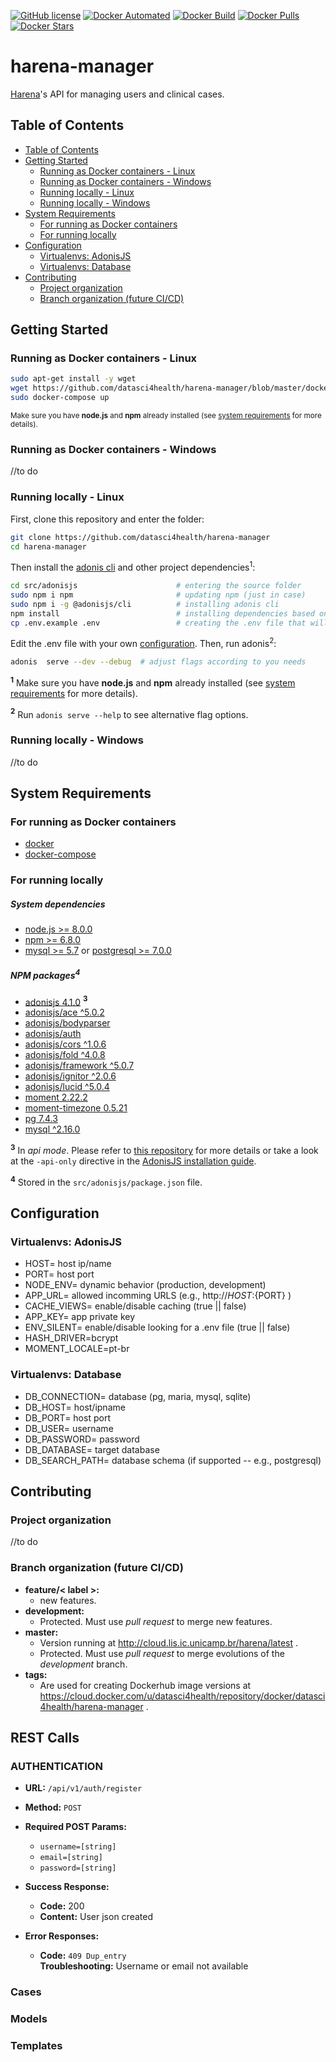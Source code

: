 [![GitHub license](https://img.shields.io/github/license/Naereen/StrapDown.js.svg)](https://github.com/datasci4health/harena-manager/blob/master/LICENSE)
[![Docker Automated](https://img.shields.io/docker/cloud/automated/datasci4health/harena-manager.svg?style=flat)](https://cloud.docker.com/u/datasci4health/repository/registry-1.docker.io/datasci4health/harena-manager)
[![Docker Build](https://img.shields.io/docker/cloud/build/datasci4health/harena-manager.svg?style=flat)](https://cloud.docker.com/u/datasci4health/repository/registry-1.docker.io/datasci4health/harena-manager)
[![Docker Pulls](https://img.shields.io/docker/pulls/datasci4health/harena-manager.svg?style=flat)](https://cloud.docker.com/u/datasci4health/repository/registry-1.docker.io/datasci4health/harena-manager)
[![Docker Stars](https://img.shields.io/docker/stars/datasci4health/harena-manager.svg?style=flat)](https://cloud.docker.com/u/datasci4health/repository/registry-1.docker.io/datasci4health/harena-manager)

# harena-manager

[Harena](https://github.com/datasci4health/harena)'s API for managing users and clinical cases.

## Table of Contents 


  * [Table of Contents](#table-of-contents)
  * [Getting Started](#getting-started)
     * [Running as Docker containers - Linux](#running-as-docker-containers---linux)
     * [Running as Docker containers - Windows](#running-as-docker-containers---windows)
     * [Running locally - Linux](#running-locally---linux)
     * [Running locally - Windows](#running-locally---windows)
  * [System Requirements](#system-requirements)
     * [For running as Docker containers](#for-running-as-linuxwindows-docker-containers)
     * [For running locally](#for-running-locally)
  * [Configuration](#configuration)
     * [Virtualenvs: AdonisJS](#virtualenvs-adonisjs)
     * [Virtualenvs: Database](#virtualenvs-database)
  * [Contributing](#contributing)
     * [Project organization](#project-organization)
     * [Branch organization (future CI/CD)](#branch-organization-future-cicd)

## Getting Started

### Running as Docker containers - Linux

```bash
sudo apt-get install -y wget
wget https://github.com/datasci4health/harena-manager/blob/master/docker-compose.yml
sudo docker-compose up
```

<small> Make sure you have **node.js** and **npm** already installed (see [system requirements](#system-requirements) for more details). </small>


### Running as Docker containers - Windows

//to do

### Running locally - Linux

First, clone this repository and enter the folder:

```bash
git clone https://github.com/datasci4health/harena-manager 
cd harena-manager
```
Then install the [adonis cli](https://adonisjs.com/docs/4.0/installation#_cli_tool) and other project dependencies<sup>1</sup>:

```bash
cd src/adonisjs                      # entering the source folder
sudo npm i npm                       # updating npm (just in case)
sudo npm i -g @adonisjs/cli          # installing adonis cli
npm install                          # installing dependencies based on the package.json file
cp .env.example .env                 # creating the .env file that will be used by adonis
``` 

Edit the .env file with your own [configuration](#Configuration). Then, run adonis<sup>2</sup>:

```bash
adonis  serve --dev --debug  # adjust flags according to you needs
```

<b><sup>1</sup></b> Make sure you have **node.js** and **npm** already installed (see [system requirements](#system-requirements) for more details).

<b><sup>2</sup></b> Run `adonis serve --help` to see alternative flag options.

### Running locally - Windows

//to do

## System Requirements

### For running as Docker containers

* [docker]()
* [docker-compose]()

### For running locally

##### System dependencies

* [node.js >= 8.0.0]()
* [npm     >= 6.8.0]()
* [mysql   >= 5.7]() or [postgresql >= 7.0.0]()


##### NPM packages<sup>4</sup> 

* [adonisjs 4.1.0](https://adonisjs.com/docs/4.1/i) <b><sup>3</sup></b>
* [adonisjs/ace ^5.0.2]()
* [adonisjs/bodyparser]()
* [adonisjs/auth]()
* [adonisjs/cors ^1.0.6]()
* [adonisjs/fold ^4.0.8]()
* [adonisjs/framework ^5.0.7]()
* [adonisjs/ignitor ^2.0.6]()
* [adonisjs/lucid ^5.0.4]()
* [moment 2.22.2]()
* [moment-timezone 0.5.21]()
* [pg 7.4.3]() 
* [mysql ^2.16.0]()


<b><sup>3</sup></b> In *api mode*. Please refer to [this repository](https://github.com/adonisjs/adonis-api-app) for more details or take a look at the `-api-only` directive in the [AdonisJS installation guide](https://adonisjs.com/docs/4.1/installation#_installing_adonisjs).

<b><sup>4</sup></b> Stored in the `src/adonisjs/package.json` file.

## Configuration

### Virtualenvs: AdonisJS 

* HOST= host ip/name
* PORT= host port
* NODE_ENV= dynamic behavior (production, development)
* APP_URL= allowed incomming URLS (e.g., http://${HOST}:${PORT} )
* CACHE_VIEWS= enable/disable caching (true || false)
* APP_KEY= app private key
* ENV_SILENT= enable/disable looking for a .env file (true || false)
* HASH_DRIVER=bcrypt
* MOMENT_LOCALE=pt-br

### Virtualenvs: Database

* DB_CONNECTION= database (pg, maria, mysql, sqlite)
* DB_HOST= host/ipname
* DB_PORT= host port
* DB_USER= username
* DB_PASSWORD= password
* DB_DATABASE= target database
* DB_SEARCH_PATH= database schema (if supported -- e.g., postgresql)


## Contributing

### Project organization

//to do

### Branch organization (future CI/CD)
* **feature/< label >:**
    * new features.
* **development:**
    * Protected. Must use _pull request_ to merge new features.
* **master:**
    * Version running at http://cloud.lis.ic.unicamp.br/harena/latest .
    * Protected. Must use _pull request_ to merge evolutions of the _development_ branch.
* **tags:**
    * Are used for creating Dockerhub image versions at https://cloud.docker.com/u/datasci4health/repository/docker/datasci4health/harena-manager .    

## REST Calls

### AUTHENTICATION

* **URL:**    `/api/v1/auth/register`

* **Method:**  `POST`

*  **Required POST Params:**

   * `username=[string]`
   * `email=[string]`
   * `password=[string]`

* **Success Response:**

  * **Code:** 200 <br />
  * **Content:** User json created <br />


* **Error Responses:**

   * **Code:** `409 Dup_entry` <br />
    **Troubleshooting:** Username or email not available

### Cases 
### Models 
### Templates 
